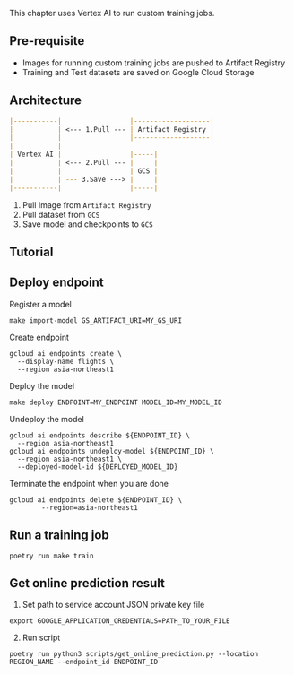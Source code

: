 This chapter uses Vertex AI to run custom training jobs.

## Pre-requisite

- Images for running custom training jobs are pushed to Artifact Registry
- Training and Test datasets are saved on Google Cloud Storage

## Architecture

```markdown
|-----------|                 |-------------------|
|           | <--- 1.Pull --- | Artifact Registry |
|           |                 |-------------------|
|           |
| Vertex AI |                 |-----|
|           | <--- 2.Pull --- |     |
|           |                 | GCS |
|           | --- 3.Save ---> |     |
|-----------|                 |-----|
```

1. Pull Image from `Artifact Registry`
2. Pull dataset from `GCS`
3. Save model and checkpoints to `GCS`

## Tutorial

## Deploy endpoint

Register a model
```shell
make import-model GS_ARTIFACT_URI=MY_GS_URI
```

Create endpoint

```shell
gcloud ai endpoints create \
  --display-name flights \
  --region asia-northeast1
```

Deploy the model

```shell
make deploy ENDPOINT=MY_ENDPOINT MODEL_ID=MY_MODEL_ID
```
Undeploy the model
```shell
gcloud ai endpoints describe ${ENDPOINT_ID} \
  --region asia-northeast1
gcloud ai endpoints undeploy-model ${ENDPOINT_ID} \
  --region asia-northeast1 \
  --deployed-model-id ${DEPLOYED_MODEL_ID}
```

Terminate the endpoint when you are done

```shell
gcloud ai endpoints delete ${ENDPOINT_ID} \
    	--region=asia-northeast1
```

## Run a training job

```shell
poetry run make train
```

## Get online prediction result

1. Set path to service account JSON private key file
```shell
export GOOGLE_APPLICATION_CREDENTIALS=PATH_TO_YOUR_FILE
```

2. Run script

```shell
poetry run python3 scripts/get_online_prediction.py --location REGION_NAME --endpoint_id ENDPOINT_ID
```